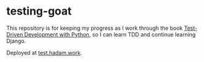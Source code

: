# testing-goat

This repository is for keeping my progress as I work through the book [Test-Driven Development with Python](http://www.obeythetestinggoat.com/), so I can learn TDD and continue learning Django.

Deployed at [test.hadam.work](http://test.hadam.work).
